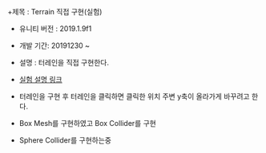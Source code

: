 +제목 : Terrain 직접 구현(실험)
+ 유니티 버전 : 2019.1.9f1
+ 개발 기간: 20191230 ~ 
+ 설명 : 터레인을 직접 구현한다.
+ [실험 설명 링크](https://sagacityjang.tistory.com/59)

+ 터레인을 구현 후 터레인을 클릭하면 클릭한 위치 주변 y축이 올라가게 바꾸려고 한다. 
+ Box Mesh를 구현하였고 Box Collider를 구현
+ Sphere Collider를 구현하는중
